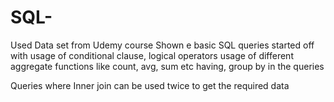 # SQL-
Used Data set from Udemy course
Shown e basic SQL queries
started off with usage of conditional clause, logical operators
usage of different aggregate functions like count, avg, sum etc
having, group by  in the queries

Queries where Inner join can be used twice to get the required data
